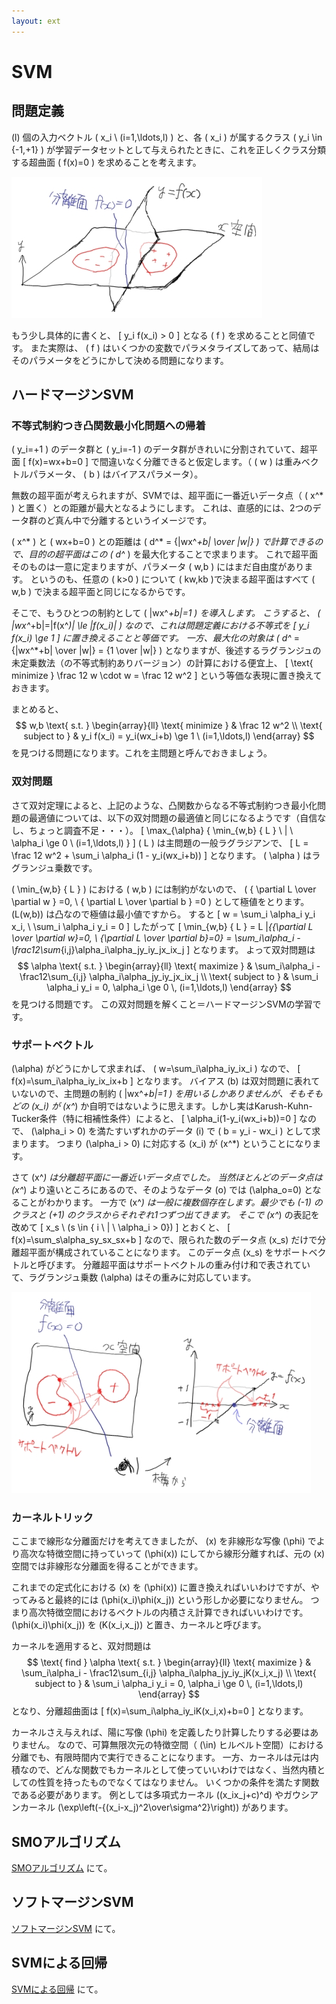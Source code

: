 ```yaml
---
layout: ext
---
```

# SVM

## 問題定義

\(l\) 個の入力ベクトル \( x_i \ (i=1,\ldots,l) \) と、各 \( x_i \) が属するクラス \( y_i \in \{-1,+1\} \) が学習データセットとして与えられたときに、これを正しくクラス分類する超曲面 \( f(x)=0 \) を求めることを考えます。

![](svm_01.jpg)

もう少し具体的に書くと、
\[ y_i f(x_i) > 0 \]
となる \( f \) を求めることと同値です。
また実際は、 \( f \) はいくつかの変数でパラメタライズしてあって、結局はそのパラメータをどうにかして決める問題になります。

## ハードマージンSVM

### 不等式制約つき凸関数最小化問題への帰着

\( y_i=+1 \) のデータ群と \( y_i=-1 \) のデータ群がきれいに分割されていて、超平面
\[ f(x)=wx+b=0 \]
で間違いなく分離できると仮定します。（ \( w \) は重みベクトルパラメータ、 \( b \) はバイアスパラメータ）。

無数の超平面が考えられますが、SVMでは、超平面に一番近いデータ点（ \( x^* \) と置く）との距離が最大となるようにします。
これは、直感的には、2つのデータ群のど真ん中で分離するというイメージです。

\( x^* \) と \( wx+b=0 \) との距離は \( d^* = {|wx^*+b| \over |w|} \) で計算できるので、目的の超平面はこの \( d^* \) を最大化することで求まります。
これで超平面そのものは一意に定まりますが、パラメータ \( w,b \) にはまだ自由度があります。
というのも、任意の \( k>0 \) について \( kw,kb \)で決まる超平面はすべて \( w,b \) で決まる超平面と同じになるからです。

そこで、もうひとつの制約として \( |wx^*+b|=1 \) を導入します。
こうすると、 \( |wx^*+b|=|f(x^*)| \le |f(x_i)| \) なので、これは問題定義における不等式を
\[ y_i f(x_i) \ge 1 \]
に置き換えることと等価です。
一方、最大化の対象は \( d^* = {|wx^*+b| \over |w|} = {1 \over |w|} \) となりますが、後述するラグランジュの未定乗数法（の不等式制約ありバージョン）の計算における便宜上、
\[ \text{ minimize } \frac 12 w \cdot w = \frac 12 w^2 \]
という等価な表現に置き換えておきます。

まとめると、
$$
w,b \text{ s.t. }
\begin{array}{ll}
\text{ minimize }
& \frac 12 w^2 \\
\text{ subject to }
& y_i f(x_i) = y_i(wx_i+b) \ge 1 \ (i=1,\ldots,l)
\end{array}
$$
を見つける問題になります。これを主問題と呼んでおきましょう。

### 双対問題

さて双対定理によると、上記のような、凸関数からなる不等式制約つき最小化問題の最適値については、以下の双対問題の最適値と同じになるようです（自信なし、ちょっと調査不足・・・）。
\[
\max_{\alpha} \{ \min_{w,b} \{ L \} \ | \ \alpha_i \ge 0 \ (i=1,\ldots,l) \}
\]
\( L \) は主問題の一般ラグラジアンで、
\[
L = \frac 12 w^2 + \sum_i \alpha_i (1 - y_i(wx_i+b))
\]
となります。
\( \alpha \) はラグランジュ乗数です。

\( \min_{w,b} \{ L \} \) における \( w,b \) には制約がないので、
\( { \partial L \over \partial w } =0, \  { \partial L \over \partial b } =0 \) として極値をとります。
\(L(w,b)\) は凸なので極値は最小値ですから。
すると
\[
w = \sum_i \alpha_i y_i x_i, \ \sum_i \alpha_i y_i = 0
\]
したがって
\[
\min_{w,b} \{ L \}
= L |_{{\partial L \over \partial w}=0, \ {\partial L \over \partial b}=0}
= \sum_i\alpha_i - \frac12\sum_{i,j}\alpha_i\alpha_jy_iy_jx_ix_j
\]
となります。
よって双対問題は
$$
\alpha \text{ s.t. }
\begin{array}{ll}
\text{ maximize }
& \sum_i\alpha_i - \frac12\sum_{i,j} \alpha_i\alpha_jy_iy_jx_ix_j \\
\text{ subject to }
& \sum_i \alpha_i y_i = 0, \alpha_i \ge 0 \, (i=1,\ldots,l)
\end{array}
$$
を見つける問題です。
この双対問題を解くこと＝ハードマージンSVMの学習です。

### サポートベクトル

\(\alpha\) がどうにかして求まれば、 \( w=\sum_i\alpha_iy_ix_i \) なので、
\[
f(x)=\sum_i\alpha_iy_ix_ix+b
\]
となります。
バイアス \(b\) は双対問題に表れていないので、主問題の制約 \( |wx^*+b|=1 \) を用いるしかありませんが、そもそもどの \(x_i\) が \(x^*\) か自明ではないように思えます。しかし実はKarush-Kuhn-Tucker条件（特に相補性条件）によると、
\[
\alpha_i(1-y_i(wx_i+b))=0
\]
なので、 \(\alpha_i > 0\) を満たすいずれかのデータ \(i\) で \( b = y_i - wx_i \) として求まります。
つまり \(\alpha_i > 0\) に対応する \(x_i\) が \(x^*\) ということになります。

さて \(x^*\) は分離超平面に一番近いデータ点でした。
当然ほとんどのデータ点は \(x^*\) より遠いところにあるので、そのようなデータ \(o\) では \(\alpha_o=0\) となることがわかります。
一方で \(x^*\) は一般に複数個存在します。最少でも \(-1\) のクラスと \(+1\) のクラスからそれぞれ1つずつ出てきます。
そこで \(x^*\) の表記を改めて
\[ x_s \ (s \in \{ i \ | \ \alpha_i > 0\}) \]
とおくと、
\[
f(x)=\sum_s\alpha_sy_sx_sx+b
\]
なので、限られた数のデータ点 \(x_s\) だけで分離超平面が構成されていることになります。
このデータ点 \(x_s\) をサポートベクトルと呼びます。
分離超平面はサポートベクトルの重み付け和で表されていて、ラグランジュ乗数 \(\alpha\) はその重みに対応しています。

![](svm_02.jpg)

### カーネルトリック

ここまで線形な分離面だけを考えてきましたが、 \(x\) を非線形な写像 \(\phi\) でより高次な特徴空間に持っていって \(\phi(x)\) にしてから線形分離すれば、元の \(x\) 空間では非線形な分離面を得ることができます。

これまでの定式化における \(x\) を \(\phi(x)\) に置き換えればいいわけですが、やってみると最終的には \(\phi(x_i)\phi(x_j)\) という形しか必要になりません。
つまり高次特徴空間におけるベクトルの内積さえ計算できればいいわけです。
\(\phi(x_i)\phi(x_j)\) を \(K(x_i,x_j)\) と置き、カーネルと呼びます。

カーネルを適用すると、双対問題は
$$
\text{ find } \alpha \text{ s.t. }
\begin{array}{ll}
\text{ maximize }
& \sum_i\alpha_i - \frac12\sum_{i,j} \alpha_i\alpha_jy_iy_jK(x_i,x_j) \\
\text{ subject to }
& \sum_i \alpha_i y_i = 0, \alpha_i \ge 0 \, (i=1,\ldots,l)
\end{array}
$$
となり、分離超曲面は
\[
f(x)=\sum_i\alpha_iy_iK(x_i,x)+b=0
\]
となります。

カーネルさえ与えれば、陽に写像 \(\phi\) を定義したり計算したりする必要はありません。
なので、可算無限次元の特徴空間（ \(\in\) ヒルベルト空間）における分離でも、有限時間内で実行できることになります。
一方、カーネルは元は内積なので、どんな関数でもカーネルとして使っていいわけではなく、当然内積としての性質を持ったものでなくてはなりません。
いくつかの条件を満たす関数である必要があります。
例としては多項式カーネル \((x_ix_j+c)^d\) やガウシアンカーネル \(\exp\left(-{(x_i-x_j)^2\over\sigma^2}\right)\) があります。

## SMOアルゴリズム

[SMOアルゴリズム](SMO) にて。

## ソフトマージンSVM

[ソフトマージンSVM](SoftMarginSVM) にて。

## SVMによる回帰

[SVMによる回帰](SVMRegression) にて。
